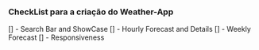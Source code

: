 ### CheckList para a criação do Weather-App

[] - Search Bar and ShowCase
[] - Hourly Forecast and Details
[] - Weekly Forecast
[] - Responsiveness
